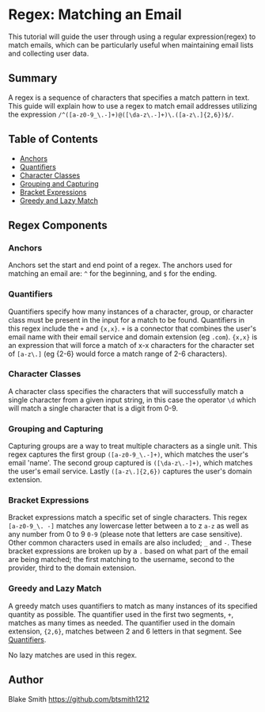 # Regex: Matching an Email

This tutorial will guide the user through using a regular expression(regex) to match emails, which can be particularly useful when maintaining email lists and collecting user data.

## Summary

A regex is a sequence of characters that specifies a match pattern in text. This guide will explain how to use a regex to match email addresses utilizing the expression `/^([a-z0-9_\.-]+)@([\da-z\.-]+)\.([a-z\.]{2,6})$/`.

## Table of Contents

- [Anchors](#anchors)
- [Quantifiers](#quantifiers)
- [Character Classes](#character-classes)
- [Grouping and Capturing](#grouping-and-capturing)
- [Bracket Expressions](#bracket-expressions)
- [Greedy and Lazy Match](#greedy-and-lazy-match)

## Regex Components

### Anchors

Anchors set the start and end point of a regex. The anchors used for matching an email are: `^` for the beginning, and `$` for the ending.

### Quantifiers

Quantifiers specify how many instances of a character, group, or character class must be present in the input for a match to be found. Quantifiers in this regex include the `+` and `{x,x}`. `+` is a connector that combines the user's email name with their email service and domain extension (eg `.com`). `{x,x}` is an expression that will force a match of x-x characters for the character set of `[a-z\.]` (eg {2-6} would force a match range of 2-6 characters).

### Character Classes

A character class specifies the characters that will successfully match a single character from a given input string, in this case the operator `\d` which will match a single character that is a digit from 0-9.

### Grouping and Capturing

Capturing groups are a way to treat multiple characters as a single unit. This regex captures the first group `([a-z0-9_\.-]+)`, which matches the user's email 'name'. The second group captured is `([\da-z\.-]+)`, which matches the user's email service. Lastly `([a-z\.]{2,6})` captures the user's domain extension.

### Bracket Expressions

Bracket expressions match a specific set of single characters. This regex `[a-z0-9_\. -]` matches any lowercase letter between a to z `a-z` as well as any number from 0 to 9 `0-9` (please note that letters are case sensitive). Other common characters used in emails are also included; `_` and `-`.
These bracket expressions are broken up by a `.` based on what part of the email are being matched; the first matching to the username, second to the provider, third to the domain extension.

### Greedy and Lazy Match

A greedy match uses quantifiers to match as many instances of its specified quantity as possible. The quantifier used in the first two segments, `+`, matches as many times as needed. The quantifier used in the domain extension, `{2,6}`, matches between 2 and 6 letters in that segment. See [Quantifiers](#quantifiers).

No lazy matches are used in this regex.

## Author

Blake Smith 
https://github.com/btsmith1212
